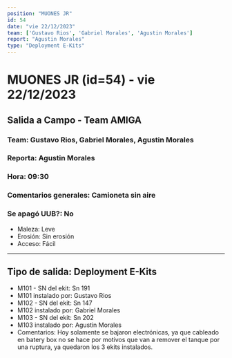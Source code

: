 ```yaml
---
position: "MUONES JR"
id: 54
date: "vie 22/12/2023"
team: ['Gustavo Rios', 'Gabriel Morales', 'Agustin Morales']
report: "Agustin Morales"
type: "Deployment E-Kits"
---
```


# MUONES JR (id=54) - vie 22/12/2023
## Salida a Campo - Team AMIGA
### Team: Gustavo Rios, Gabriel Morales, Agustin Morales
### Reporta: Agustin Morales
### Hora: 09:30
### Comentarios generales: Camioneta sin aire 
### Se apagó UUB?: No 
- Maleza: Leve
- Erosión: Sin erosión
- Acceso: Fácil

---------
## Tipo de salida: Deployment E-Kits
   - M101 - SN del ekit: Sn 191
   - M101 instalado por: Gustavo Rios
   - M102 - SN del ekit: Sn 147
   - M102 instalado por: Gabriel Morales
   - M103 - SN del ekit: Sn 202
   - M103 instalado por: Agustin Morales
   - Comentarios: Hoy solamente se bajaron electrónicas, ya que cableado en batery box no se hace por motivos que van a remover el tanque por una ruptura, ya quedaron los 3 ekits instalados.

